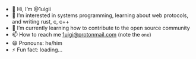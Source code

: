 - 👋 Hi, I’m @1uigii
- 👀 I’m interested in systems programming, learning about web protocols, and writing rust, c, c++
- 🌱 I’m currently learning how to contribute to the open source community
- 📫 How to reach me 1uigi@protonmail.com (note the `one`)
- 😄 Pronouns: he/him
- ⚡ Fun fact: loading...

<!---
1uigii/1uigii is a ✨ special ✨ repository because its `README.md` (this file) appears on your GitHub profile.
You can click the Preview link to take a look at your changes.
--->
